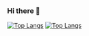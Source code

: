 ### Hi there 👋

<!--
**polinariabar/polinariabar** is a ✨ _special_ ✨ repository because its `README.md` (this file) appears on your GitHub profile.

Here are some ideas to get you started:

- 🔭 I’m currently working on ...
- 🌱 I’m currently learning ...
- 👯 I’m looking to collaborate on ...
- 🤔 I’m looking for help with ...
- 💬 Ask me about ...
- 📫 How to reach me: ...
- 😄 Pronouns: ...
- ⚡ Fun fact: ...


[![Anurag's GitHub stats](https://github-readme-stats.vercel.app/api?username=polinariabar)](https://github.com/anuraghazra/github-readme-stats)
-->
[![Top Langs](https://github-readme-stats.vercel.app/api/top-langs/?username=polinariabar&layout=compact&theme=gruvbox)](https://github.com/anuraghazra/github-readme-stats)
[![Top Langs](https://github-readme-stats.vercel.app/api/top-langs/?username=polinariabar&theme=gruvbox)](https://github.com/anuraghazra/github-readme-stats)
